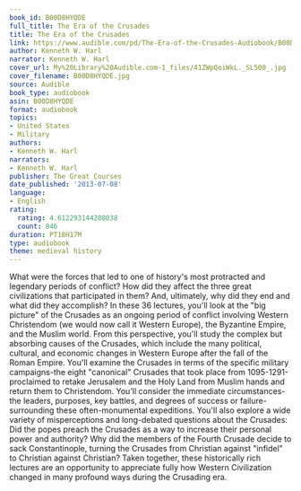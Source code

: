 ```yaml
---
book_id: B00D8HYQDE
full_title: The Era of the Crusades
title: The Era of the Crusades
link: https://www.audible.com/pd/The-Era-of-the-Crusades-Audiobook/B00D8HYQDE
author: Kenneth W. Harl
narrator: Kenneth W. Harl
cover_url: My%20Library%20Audible.com-1_files/41ZWpQoiWkL._SL500_.jpg
cover_filename: B00D8HYQDE.jpg
source: Audible
book_type: audiobook
asin: B00D8HYQDE
format: audiobook
topics:
- United States
- Military
authors:
- Kenneth W. Harl
narrators:
- Kenneth W. Harl
publisher: The Great Courses
date_published: '2013-07-08'
language:
- English
rating:
  rating: 4.612293144208038
  count: 846
duration: PT18H17M
type: audiobook
theme: medieval history
---
```

What were the forces that led to one of history's most protracted and legendary periods of conflict? How did they affect the three great civilizations that participated in them? And, ultimately, why did they end and what did they accomplish?
In these 36 lectures, you'll look at the "big picture" of the Crusades as an ongoing period of conflict involving Western Christendom (we would now call it Western Europe), the Byzantine Empire, and the Muslim world. From this perspective, you'll study the complex but absorbing causes of the Crusades, which include the many political, cultural, and economic changes in Western Europe after the fall of the Roman Empire. You'll examine the Crusades in terms of the specific military campaigns-the eight "canonical" Crusades that took place from 1095-1291-proclaimed to retake Jerusalem and the Holy Land from Muslim hands and return them to Christendom. You'll consider the immediate circumstances-the leaders, purposes, key battles, and degrees of success or failure-surrounding these often-monumental expeditions.
You'll also explore a wide variety of misperceptions and long-debated questions about the Crusades:
Did the popes preach the Crusades as a way to increase their personal power and authority? Why did the members of the Fourth Crusade decide to sack Constantinople, turning the Crusades from Christian against "infidel" to Christian against Christian? Taken together, these historically rich lectures are an opportunity to appreciate fully how Western Civilization changed in many profound ways during the Crusading era.

